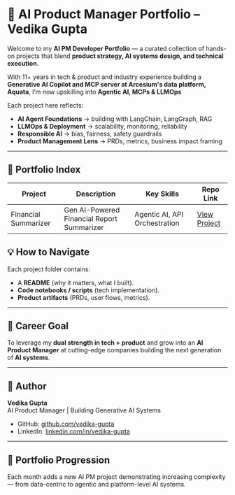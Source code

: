 # 🚀 AI Product Manager Portfolio – Vedika Gupta

Welcome to my **AI PM Developer Portfolio** — a curated collection of hands-on projects that blend **product strategy, AI systems design, and technical execution**.  

With 11+ years in tech & product and industry experience building a **Generative AI Copilot and MCP server at Arcesium's data platform, Aquata**, I’m now upskilling into **Agentic AI, MCPs & LLMOps**   

Each project here reflects:
- **AI Agent Foundations** → building with LangChain, LangGraph, RAG  
- **LLMOps & Deployment** → scalability, monitoring, reliability  
- **Responsible AI** → bias, fairness, safety guardrails  
- **Product Management Lens** → PRDs, metrics, business impact framing  

---

## 📌 Portfolio Index

| Project              | Description                                 | Key Skills                    | Repo Link                                     |
|----------------------|---------------------------------------------|-------------------------------|-----------------------------------------------|
| Financial Summarizer | Gen AI-Powered Financial Report Summarizer	 | Agentic AI, API Orchestration | [View Project](./01-fin_summarizer/README.md) |

## 💡 How to Navigate

Each project folder contains:
- A **README** (why it matters, what I built).  
- **Code notebooks / scripts** (tech implementation).  
- **Product artifacts** (PRDs, user flows, metrics).  

---

## 🎯 Career Goal

To leverage my **dual strength in tech + product** and grow into an **AI Product Manager** at cutting-edge companies building the next generation of **AI systems**.

---

## 👤 Author
**Vedika Gupta**  
AI Product Manager | Building Generative AI Systems  
- GitHub: [github.com/vedika-gupta](https://github.com/vedika2609)  
- LinkedIn: [linkedin.com/in/vedika-gupta](htpps://www.linkedin.com/in/vedika26gupta/)

---
## 🧩 Portfolio Progression
Each month adds a new AI PM project demonstrating increasing complexity — from data-centric to agentic and platform-level AI systems.

